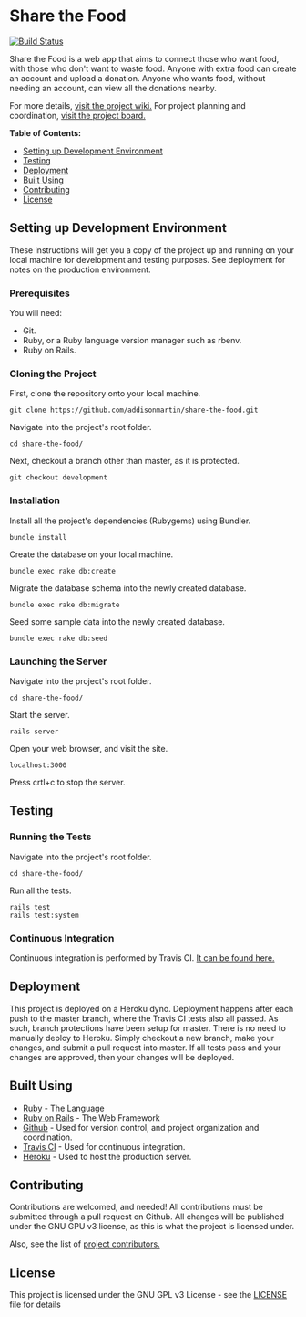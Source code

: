 # Share the Food
[![Build Status](https://travis-ci.org/addisonmartin/share-the-food.svg?branch=master)](https://travis-ci.org/addisonmartin/share-the-food)

Share the Food is a web app that aims to connect those who want food, with those who don't want to waste food. Anyone with extra food can create an account and upload a donation. Anyone who wants food, without needing an account, can view all the donations nearby.

For more details, [visit the project wiki.](https://github.com/addisonmartin/share-the-food/wiki)
For project planning and coordination, [visit the project board.](https://github.com/addisonmartin/share-the-food/projects/1)

**Table of Contents:**
* [Setting up Development Environment](https://github.com/addisonmartin/share-the-food/blob/master/README.md#setting-up-development-environment)
* [Testing](https://github.com/addisonmartin/share-the-food/blob/master/README.md#testing)
* [Deployment](https://github.com/addisonmartin/share-the-food/blob/master/README.md#deployment)
* [Built Using](https://github.com/addisonmartin/share-the-food/blob/master/README.md#built-using)
* [Contributing](https://github.com/addisonmartin/share-the-food/blob/master/README.md#contributing)
* [License](https://github.com/addisonmartin/share-the-food/blob/master/README.md#license)

## Setting up Development Environment

These instructions will get you a copy of the project up and running on your local machine for development and testing purposes. See deployment for notes on the production environment.

### Prerequisites

You will need:
* Git.
* Ruby, or a Ruby language version manager such as rbenv.
* Ruby on Rails.

### Cloning the Project

First, clone the repository onto your local machine.

```
git clone https://github.com/addisonmartin/share-the-food.git
```

Navigate into the project's root folder.

```
cd share-the-food/
```

Next, checkout a branch other than master, as it is protected.

```
git checkout development
```

### Installation

Install all the project's dependencies (Rubygems) using Bundler.

```
bundle install
```

Create the database on your local machine.

```
bundle exec rake db:create
```

Migrate the database schema into the newly created database.

```
bundle exec rake db:migrate
```

Seed some sample data into the newly created database.

```
bundle exec rake db:seed
```

### Launching the Server

Navigate into the project's root folder.

```
cd share-the-food/
```

Start the server.

```
rails server
```

Open your web browser, and visit the site.

```
localhost:3000
```

Press crtl+c to stop the server.

## Testing

### Running the Tests

Navigate into the project's root folder.

```
cd share-the-food/
```

Run all the tests.

```
rails test
rails test:system
```

### Continuous Integration

Continuous integration is performed by Travis CI. [It can be found here.](https://travis-ci.org/addisonmartin/share-the-food)

## Deployment

This project is deployed on a Heroku dyno. Deployment happens after each push to the master branch, where the Travis CI tests also all passed. As such, branch protections have been setup for master. There is no need to manually deploy to Heroku. Simply checkout a new branch, make your changes, and submit a pull request into master. If all tests pass and your changes are approved, then your changes will be deployed.

## Built Using

* [Ruby](https://www.ruby-lang.org/en/) - The Language
* [Ruby on Rails](https://rubyonrails.org/) - The Web Framework
* [Github](https://github.com/) - Used for version control, and project organization and coordination.
* [Travis CI](https://travis-ci.org/) - Used for continuous integration.
* [Heroku](https://www.heroku.com/) - Used to host the production server.

## Contributing

Contributions are welcomed, and needed! All contributions must be submitted through a pull request on Github. All changes will be published under the GNU GPU v3 license, as this is what the project is licensed under.

Also, see the list of [project contributors.](https://github.com/addisonmartin/share-the-food/contributors)

## License

This project is licensed under the GNU GPL v3 License - see the [LICENSE](https://github.com/addisonmartin/share-the-food/blob/master/LICENSE) file for details
